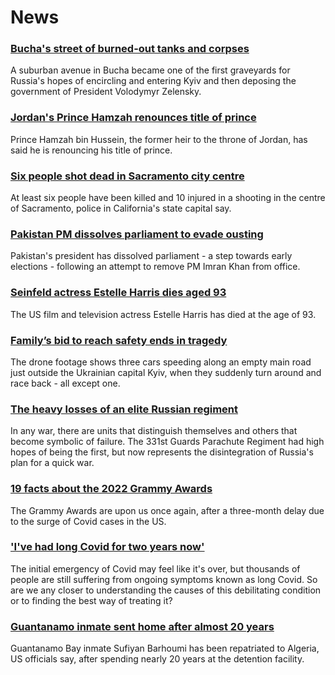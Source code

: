 # News
### [Bucha's street of burned-out tanks and corpses](https://www.bbc.com/news/world-europe-60970818)
A suburban avenue in Bucha became one of the first graveyards for Russia's hopes of encircling and entering Kyiv and then deposing the government of President Volodymyr Zelensky. 
### [Jordan's Prince Hamzah renounces title of prince](https://www.bbc.com/news/world-middle-east-60976314)
Prince Hamzah bin Hussein, the former heir to the throne of Jordan, has said he is renouncing his title of prince.
### [Six people shot dead in Sacramento city centre](https://www.bbc.com/news/world-us-canada-60974119)
At least six people have been killed and 10 injured in a shooting in the centre of Sacramento, police in California's state capital say.
### [Pakistan PM dissolves parliament to evade ousting](https://www.bbc.com/news/world-asia-60972186)
Pakistan's president has dissolved parliament - a step towards early elections - following an attempt to remove PM Imran Khan from office.
### [Seinfeld actress Estelle Harris dies aged 93](https://www.bbc.com/news/entertainment-arts-60974597)
The US film and television actress Estelle Harris has died at the age of 93. 
### [Family’s bid to reach safety ends in tragedy](https://www.bbc.com/news/world-europe-60929530)
The drone footage shows three cars speeding along an empty main road just outside the Ukrainian capital Kyiv, when they suddenly turn around and race back - all except one. 
### [The heavy losses of an elite Russian regiment](https://www.bbc.com/news/world-europe-60946340)
 In any war, there are units that distinguish themselves and others that become symbolic of failure. The 331st Guards Parachute Regiment had high hopes of being the first, but now represents the disintegration of Russia's plan for a quick war.
### [19 facts about the 2022 Grammy Awards](https://www.bbc.com/news/entertainment-arts-60864628)
The Grammy Awards are upon us once again, after a three-month delay due to the surge of Covid cases in the US.
### ['I've had long Covid for two years now'](https://www.bbc.com/news/world-60708123)
The initial emergency of Covid may feel like it's over, but thousands of people are still suffering from ongoing symptoms known as long Covid. So are we any closer to understanding the causes of this debilitating condition or to finding the best way of treating it?
### [Guantanamo inmate sent home after almost 20 years](https://www.bbc.com/news/world-africa-60970825)
Guantanamo Bay inmate Sufiyan Barhoumi has been repatriated to Algeria, US officials say, after spending nearly 20 years at the detention facility.
